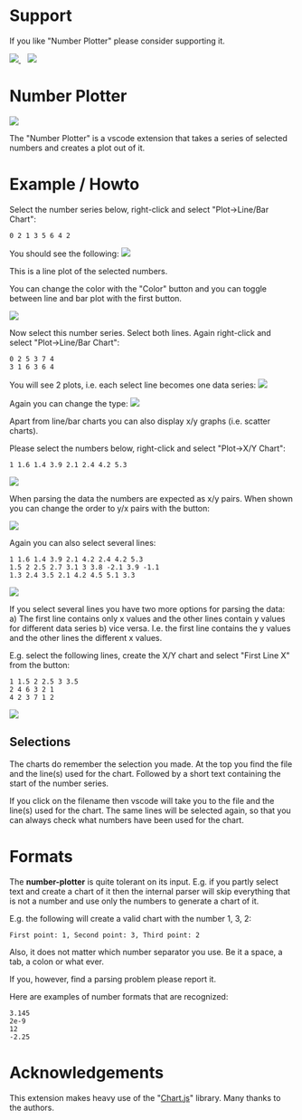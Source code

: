 # Support

If you like "Number Plotter" please consider supporting it.

<a href="https://github.com/sponsors/maziac" title="Github sponsor">
	<img src="assets/button_donate_sp.png" />
</a>
&nbsp;&nbsp;
<a href="https://www.paypal.com/donate/?hosted_button_id=K6NNLZCTN3UV4&locale.x=en_DE&Z3JncnB0=" title="PayPal">
	<img src="assets/button_donate_pp.png" />
</a>


# Number Plotter

![](assets/number-plotter.gif)


The "Number Plotter" is a vscode extension that takes a series of selected numbers and creates a plot out of it.


# Example / Howto

Select the number series below, right-click and select "Plot->Line/Bar Chart":

~~~
0 2 1 3 5 6 4 2
~~~

You should see the following:
![](assets/plot1.jpg)

This is a line plot of the selected numbers.

You can change the color with the "Color" button and you can toggle between line and bar plot with the first button.

![](assets/plot2.jpg)

Now select this number series. Select both lines. Again right-click and select "Plot->Line/Bar Chart":

~~~
0 2 5 3 7 4
3 1 6 3 6 4
~~~

You will see 2 plots, i.e. each select line becomes one data series:
![](assets/plot3.jpg)

Again you can change the type:
![](assets/plot4.jpg)



Apart from line/bar charts you can also display x/y graphs (i.e. scatter charts).

Please select the numbers below, right-click and select "Plot->X/Y Chart":

~~~
1 1.6 1.4 3.9 2.1 2.4 4.2 5.3
~~~

![](assets/plot5.jpg)

When parsing the data the numbers are expected as x/y pairs.
When shown you can change the order to y/x pairs with the button:

![](assets/plot6.jpg)


Again you can also select several lines:

~~~
1 1.6 1.4 3.9 2.1 4.2 2.4 4.2 5.3
1.5 2 2.5 2.7 3.1 3 3.8 -2.1 3.9 -1.1
1.3 2.4 3.5 2.1 4.2 4.5 5.1 3.3
~~~

![](assets/plot7.jpg)


If you select several lines you have two more options for parsing the data:
a) The first line contains only x values and the other lines contain y values for different data series
b) vice versa. I.e. the first line contains the y values and the other lines the different x values.

E.g. select the following lines, create the X/Y chart and select "First Line X" from the button:

~~~
1 1.5 2 2.5 3 3.5
2 4 6 3 2 1
4 2 3 7 1 2
~~~

![](assets/plot8.jpg)


## Selections

The charts do remember the selection you made.
At the top you find the file and the line(s) used for the chart.
Followed by a short text containing the start of the number series.

If you click on the filename then vscode will take you to the file and the line(s) used for the chart. The same lines will be selected again, so that you can always check what numbers have been used for the chart.

# Formats

The **number-plotter** is quite tolerant on its input.
E.g. if you partly select text and create a chart of it then the internal parser will skip everything that is not a number and use only the numbers to generate a chart of it.

E.g. the following will create a valid chart with the number 1, 3, 2:

~~~
First point: 1, Second point: 3, Third point: 2
~~~

Also, it does not matter which number separator you use. Be it a space, a tab, a colon or what ever.

If you, however, find a parsing problem please report it.

Here are examples of number formats that are recognized:

~~~
3.145
2e-9
12
-2.25
~~~


# Acknowledgements

This extension makes heavy use of the "[Chart.js](https://www.chartjs.org)" library.
Many thanks to the authors.


